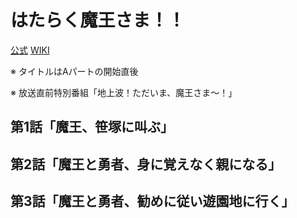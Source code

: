# はたらく魔王さま！！

[公式](https://maousama.jp/) 
[WIKI](https://ja.wikipedia.org/wiki/%E3%81%AF%E3%81%9F%E3%82%89%E3%81%8F%E9%AD%94%E7%8E%8B%E3%81%95%E3%81%BE!) 

※ タイトルはAパートの開始直後

※ 放送直前特別番組「地上波！ただいま、魔王さま～！」

## 第1話「魔王、笹塚に叫ぶ」

## 第2話「魔王と勇者、身に覚えなく親になる」

## 第3話「魔王と勇者、勧めに従い遊園地に行く」
